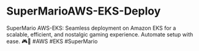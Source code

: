 # SuperMarioAWS-EKS-Deploy
SuperMario AWS-EKS: Seamless deployment on Amazon EKS for a scalable, efficient, and nostalgic gaming experience. Automate setup with ease. 🎮🚀 #AWS #EKS #SuperMario

